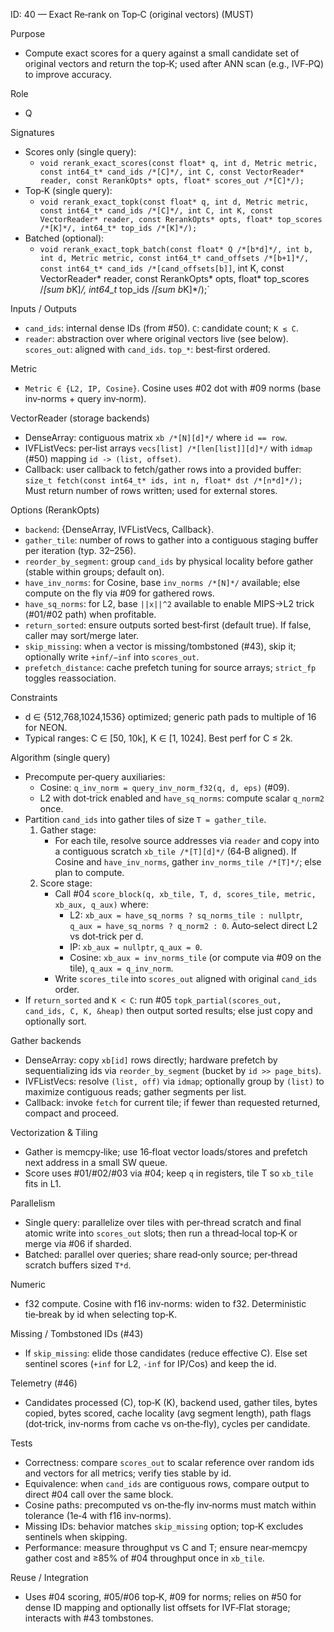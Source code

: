 ID: 40 — Exact Re‑rank on Top‑C (original vectors) (MUST)

Purpose
- Compute exact scores for a query against a small candidate set of original vectors and return the top‑K; used after ANN scan (e.g., IVF‑PQ) to improve accuracy.

Role
- Q

Signatures
- Scores only (single query):
  - `void rerank_exact_scores(const float* q, int d, Metric metric, const int64_t* cand_ids /*[C]*/, int C, const VectorReader* reader, const RerankOpts* opts, float* scores_out /*[C]*/);`
- Top‑K (single query):
  - `void rerank_exact_topk(const float* q, int d, Metric metric, const int64_t* cand_ids /*[C]*/, int C, int K, const VectorReader* reader, const RerankOpts* opts, float* top_scores /*[K]*/, int64_t* top_ids /*[K]*/);`
- Batched (optional):
  - `void rerank_exact_topk_batch(const float* Q /*[b*d]*/, int b, int d, Metric metric, const int64_t* cand_offsets /*[b+1]*/, const int64_t* cand_ids /*[cand_offsets[b]]`, int K, const VectorReader* reader, const RerankOpts* opts, float* top_scores /*[sum b*K]*/, int64_t* top_ids /*[sum b*K]*/);`

Inputs / Outputs
- `cand_ids`: internal dense IDs (from #50). `C`: candidate count; `K ≤ C`.
- `reader`: abstraction over where original vectors live (see below). `scores_out`: aligned with `cand_ids`. `top_*`: best‑first ordered.

Metric
- `Metric ∈ {L2, IP, Cosine}`. Cosine uses #02 dot with #09 norms (base inv‑norms + query inv‑norm).

VectorReader (storage backends)
- DenseArray: contiguous matrix `xb /*[N][d]*/` where `id == row`.
- IVFListVecs: per‑list arrays `vecs[list] /*[len[list]][d]*/` with `idmap` (#50) mapping `id -> (list, offset)`.
- Callback: user callback to fetch/gather rows into a provided buffer: `size_t fetch(const int64_t* ids, int n, float* dst /*[n*d]*/);` Must return number of rows written; used for external stores.

Options (RerankOpts)
- `backend`: {DenseArray, IVFListVecs, Callback}.
- `gather_tile`: number of rows to gather into a contiguous staging buffer per iteration (typ. 32–256).
- `reorder_by_segment`: group `cand_ids` by physical locality before gather (stable within groups; default on).
- `have_inv_norms`: for Cosine, base `inv_norms /*[N]*/` available; else compute on the fly via #09 for gathered rows.
- `have_sq_norms`: for L2, base `||x||^2` available to enable MIPS→L2 trick (#01/#02 path) when profitable.
- `return_sorted`: ensure outputs sorted best‑first (default true). If false, caller may sort/merge later.
- `skip_missing`: when a vector is missing/tombstoned (#43), skip it; optionally write `+inf/−inf` into `scores_out`.
- `prefetch_distance`: cache prefetch tuning for source arrays; `strict_fp` toggles reassociation.

Constraints
- d ∈ {512,768,1024,1536} optimized; generic path pads to multiple of 16 for NEON.
- Typical ranges: C ∈ [50, 10k], K ∈ [1, 1024]. Best perf for C ≤ 2k.

Algorithm (single query)
- Precompute per‑query auxiliaries:
  - Cosine: `q_inv_norm = query_inv_norm_f32(q, d, eps)` (#09).
  - L2 with dot‑trick enabled and `have_sq_norms`: compute scalar `q_norm2` once.
- Partition `cand_ids` into gather tiles of size `T = gather_tile`.
  1) Gather stage:
     - For each tile, resolve source addresses via `reader` and copy into a contiguous scratch `xb_tile /*[T][d]*/` (64‑B aligned). If Cosine and `have_inv_norms`, gather `inv_norms_tile /*[T]*/`; else plan to compute.
  2) Score stage:
     - Call #04 `score_block(q, xb_tile, T, d, scores_tile, metric, xb_aux, q_aux)` where:
       - L2: `xb_aux = have_sq_norms ? sq_norms_tile : nullptr`, `q_aux = have_sq_norms ? q_norm2 : 0`. Auto‑select direct L2 vs dot‑trick per d.
       - IP: `xb_aux = nullptr`, `q_aux = 0`.
       - Cosine: `xb_aux = inv_norms_tile` (or compute via #09 on the tile), `q_aux = q_inv_norm`.
     - Write `scores_tile` into `scores_out` aligned with original `cand_ids` order.
- If `return_sorted` and `K < C`: run #05 `topk_partial(scores_out, cand_ids, C, K, &heap)` then output sorted results; else just copy and optionally sort.

Gather backends
- DenseArray: copy `xb[id]` rows directly; hardware prefetch by sequentializing ids via `reorder_by_segment` (bucket by `id >> page_bits`).
- IVFListVecs: resolve `(list, off)` via `idmap`; optionally group by `(list)` to maximize contiguous reads; gather segments per list.
- Callback: invoke `fetch` for current tile; if fewer than requested returned, compact and proceed.

Vectorization & Tiling
- Gather is memcpy‑like; use 16‑float vector loads/stores and prefetch next address in a small SW queue.
- Score uses #01/#02/#03 via #04; keep `q` in registers, tile T so `xb_tile` fits in L1.

Parallelism
- Single query: parallelize over tiles with per‑thread scratch and final atomic write into `scores_out` slots; then run a thread‑local top‑K or merge via #06 if sharded.
- Batched: parallel over queries; share read‑only source; per‑thread scratch buffers sized `T*d`.

Numeric
- f32 compute. Cosine with f16 inv‑norms: widen to f32. Deterministic tie‑break by id when selecting top‑K.

Missing / Tombstoned IDs (#43)
- If `skip_missing`: elide those candidates (reduce effective C). Else set sentinel scores (`+inf` for L2, `-inf` for IP/Cos) and keep the id.

Telemetry (#46)
- Candidates processed (C), top‑K (K), backend used, gather tiles, bytes copied, bytes scored, cache locality (avg segment length), path flags (dot‑trick, inv‑norms from cache vs on‑the‑fly), cycles per candidate.

Tests
- Correctness: compare `scores_out` to scalar reference over random ids and vectors for all metrics; verify ties stable by id.
- Equivalence: when `cand_ids` are contiguous rows, compare output to direct #04 call over the same block.
- Cosine paths: precomputed vs on‑the‑fly inv‑norms must match within tolerance (1e‑4 with f16 inv‑norms).
- Missing IDs: behavior matches `skip_missing` option; top‑K excludes sentinels when skipping.
- Performance: measure throughput vs C and T; ensure near‑memcpy gather cost and ≥85% of #04 throughput once in `xb_tile`.

Reuse / Integration
- Uses #04 scoring, #05/#06 top‑K, #09 for norms; relies on #50 for dense ID mapping and optionally list offsets for IVF‑Flat storage; interacts with #43 tombstones.

